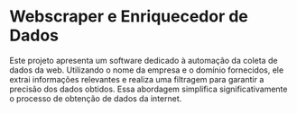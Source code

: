 # Webscraper e Enriquecedor de Dados
Este projeto apresenta um software dedicado à automação da coleta de dados da web. Utilizando o nome da empresa e o domínio fornecidos, ele extrai informações relevantes e realiza uma filtragem para garantir a precisão dos dados obtidos. Essa abordagem simplifica significativamente o processo de obtenção de dados da internet.
